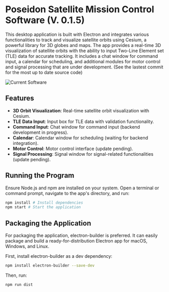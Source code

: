 # Poseidon Satellite Mission Control Software (V. 0.1.5)

This desktop application is built with Electron and integrates various functionalities to track and visualize satellite orbits using Cesium, a powerful library for 3D globes and maps. The app provides a real-time 3D visualization of satellite orbits with the ability to input Two-Line Element set (TLE) data for accurate tracking. It includes a chat window for command input, a calendar for scheduling, and additional modules for motor control and signal processing that are under development. (See the lastest commit for the most up to date source code)

![Current Software](https://cdn.discordapp.com/attachments/1198491340808388739/1202087224498196530/Screenshot_2024-01-30_at_7.05.13_PM.png?ex=65cc2df8&is=65b9b8f8&hm=350ac5ceb8570d9cafeaf7245434f9f325e546bdc071c066ba9381d1e472df79&)



## Features

- **3D Orbit Visualization**: Real-time satellite orbit visualization with Cesium.
- **TLE Data Input**: Input box for TLE data with validation functionality.
- **Command Input**: Chat window for command input (backend development in progress).
- **Calendar**: Calendar window for scheduling (waiting for backend integration).
- **Motor Control**: Motor control interface (update pending).
- **Signal Processing**: Signal window for signal-related functionalities (update pending).

## Running the Program

Ensure Node.js and npm are installed on your system. Open a terminal or command prompt, navigate to the app's directory, and run:

```bash
npm install # Install dependencies
npm start # Start the application
```

## Packaging the Application
For packaging the application, electron-builder is preferred. It can easily package and build a ready-for-distribution Electron app for macOS, Windows, and Linux.

First, install electron-builder as a dev dependency:
```bash
npm install electron-builder --save-dev
```

Then, run:

```bash
npm run dist
```

